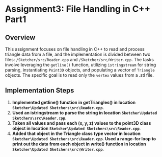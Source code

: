 # Assignment3: File Handling in C++ Part1

## Overview

This assignment focuses on file handling in C++ to read and process triangle data from a file, and the implementation is divided between two files: `/Sketcher/src/Reader.cpp` and `/Sketcher/src/Writer.cpp`. The tasks involve leveraging the `getline()` function, utilizing `istringstream` for string parsing, instantiating  `Point3D` objects, and populating a vector of `Triangle` objects. The specific goal is to read only the `vertex` values from a .stl file.

## Implementation Steps

1. **Implemented getline() function in getTriangles() in location `Sketcher\Updated Sketchers\src\Reader.cpp`**.
2. **Used an istringstream to parse the string in location `Sketcher\Updated Sketchers\src\Reader.cpp`**.
3. **Taken all values and pass each (x, y, z) values to the point3D class object in location `Sketcher\Updated Sketchers\src\Reader.cpp`**.
4. **Added that object in the Triangle class type vector in location `Sketcher\Updated Sketchers\src\Reader.cpp`**.
**Used a range-for loop to print out the data from each object in write() function in location `Sketcher\Updated Sketchers\src\Writer.cpp`**.
